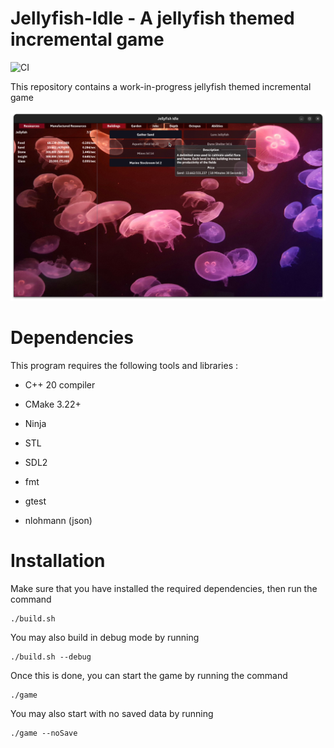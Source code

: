 # Jellyfish-Idle - A jellyfish themed incremental game
![CI](https://github.com/VacheDesNeiges/Jellyfish-Idle/actions/workflows/cmake-single-platform.yml/badge.svg)

This repository contains a work-in-progress jellyfish themed incremental game

![Screenshot](https://github.com/VacheDesNeiges/Jellyfish-Idle/blob/main/assets/jfishGame.png)



# Dependencies
This program requires the following tools and libraries :

- C++ 20 compiler
- CMake 3.22+
- Ninja
  
- STL 
- SDL2
- fmt
- gtest
- nlohmann (json)


# Installation
Make sure that you have installed the required dependencies, then run the command
```
./build.sh
```

You may also build in debug mode by running 
```
./build.sh --debug
```



Once this is done, you can start the game by running the command 
```
./game
```

You may also start with no saved data by running
```
./game --noSave
```